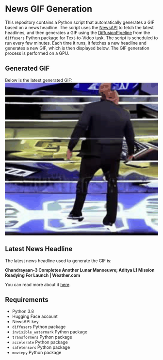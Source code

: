 # News GIF Generation
This repository contains a Python script that automatically generates a GIF based on a news headline. The script uses the [NewsAPI](https://newsapi.org/) to fetch the latest headlines, and then generates a GIF using the [DiffusionPipeline](https://github.com/huggingface/diffusers) from the `diffusers` Python package for Text-to-Video task.
The script is scheduled to run every few minutes. Each time it runs, it fetches a new headline and generates a new GIF, which is then displayed below. The GIF generation process is performed on a GPU.

## Generated GIF
Below is the latest generated GIF:
![Generated GIF](output.gif?raw=true&v=1692115761)

## Latest News Headline
The latest news headline used to generate the GIF is:

**Chandrayaan-3 Completes Another Lunar Manoeuvre; Aditya L1 Mission Readying For Launch | Weather.com**

You can read more about it [here](https://weather.com/en-IN/india/space/news/2023-08-14-chandrayaan-3-closer-to-moon-aditya-l1-mission-readying-for-launch).

## Requirements
- Python 3.8
- Hugging Face account
- NewsAPI key
- `diffusers` Python package
- `invisible_watermark` Python package
- `transformers` Python package
- `accelerate` Python package
- `safetensors` Python package
- `moviepy` Python package
